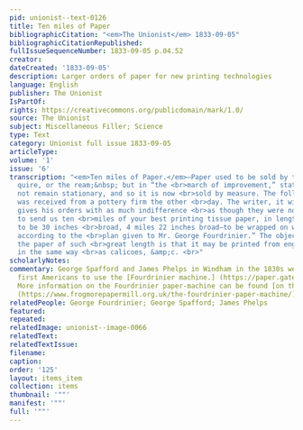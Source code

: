 ```yaml
---
pid: unionist--text-0126
title: Ten miles of Paper
bibliographicCitation: "<em>The Unionist</em> 1833-09-05"
bibliographicCitationRepublished: 
fullIssueSequenceNumber: 1833-09-05 p.04.52
creator: 
dateCreated: '1833-09-05'
description: Larger orders of paper for new printing technologies
language: English
publisher: The Unionist
IsPartOf: 
rights: https://creativecommons.org/publicdomain/mark/1.0/
source: The Unionist
subject: Miscellaneous Filler; Science
type: Text
category: Unionist full issue 1833-09-05
articleType: 
volume: '1'
issue: '6'
transcription: "<em>Ten miles of Paper.</em>—Paper used to be sold by the sheet, the
  quire, or the ream;&nbsp; but in “the <br>march of improvement,” stationary will
  not remain stationary, and so it is now <br>sold by measure. The following order
  was received from a pottery firm the other <br>day. The writer, it will be observed,
  gives his orders with as much indifference <br>as though they were not at all extraordinary:—“Gentlemen—Please
  to send us ten <br>miles of your best printing tissue paper, in length; 6 miles
  to be 30 inches <br>broad, 4 miles 22 inches broad—to be wrapped on wooden rollers,
  according to the <br>plan given to Mr. George Fourdrinier.” The object of having
  the paper of such <br>great length is that it may be printed from engraved cylinders,
  in the same way <br>as calicoes, &amp;c. <br>"
scholarlyNotes: 
commentary: George Spafford and James Phelps in Windham in the 1830s were among the
  first Americans to use the [Fourdrinier machine.] (https://paper.gatech.edu/advent-paper-machine)
  More information on the Fourdrinier paper-machine can be found [on this website.]
  (https://www.frogmorepapermill.org.uk/the-fourdrinier-paper-machine/)
relatedPeople: George Fourdrinier; George Spafford; James Phelps
featured: 
repeated: 
relatedImage: unionist--image-0066
relatedText: 
relatedTextIssue: 
filename: 
caption: 
order: '125'
layout: items_item
collection: items
thumbnail: '""'
manifest: '""'
full: '""'
---
```


